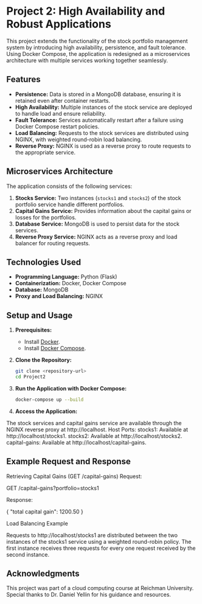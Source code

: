 # Project 2: High Availability and Robust Applications

This project extends the functionality of the stock portfolio management system by introducing high availability, persistence, and fault tolerance. Using Docker Compose, the application is redesigned as a microservices architecture with multiple services working together seamlessly.

## Features

- **Persistence:** Data is stored in a MongoDB database, ensuring it is retained even after container restarts.  
- **High Availability:** Multiple instances of the stock service are deployed to handle load and ensure reliability.  
- **Fault Tolerance:** Services automatically restart after a failure using Docker Compose restart policies.  
- **Load Balancing:** Requests to the stock services are distributed using NGINX, with weighted round-robin load balancing.  
- **Reverse Proxy:** NGINX is used as a reverse proxy to route requests to the appropriate service.  

## Microservices Architecture

The application consists of the following services:  
1. **Stocks Service:** Two instances (`stocks1` and `stocks2`) of the stock portfolio service handle different portfolios.  
2. **Capital Gains Service:** Provides information about the capital gains or losses for the portfolios.  
3. **Database Service:** MongoDB is used to persist data for the stock services.  
4. **Reverse Proxy Service:** NGINX acts as a reverse proxy and load balancer for routing requests.  

## Technologies Used

- **Programming Language:** Python (Flask)  
- **Containerization:** Docker, Docker Compose  
- **Database:** MongoDB  
- **Proxy and Load Balancing:** NGINX  

## Setup and Usage

1. **Prerequisites:**  
   - Install [Docker](https://www.docker.com/).  
   - Install [Docker Compose](https://docs.docker.com/compose/).  

2. **Clone the Repository:**  
   ```bash
   git clone <repository-url>
   cd Project2
3. **Run the Application with Docker Compose:**
    ```bash
   docker-compose up --build
4. **Access the Application:**

The stock services and capital gains service are available through the NGINX reverse proxy at http://localhost.
Host Ports:
stocks1: Available at http://localhost/stocks1.
stocks2: Available at http://localhost/stocks2.
capital-gains: Available at http://localhost/capital-gains.

## Example Request and Response
Retrieving Capital Gains (GET /capital-gains)
Request:

GET /capital-gains?portfolio=stocks1

Response:

{
  "total capital gain": 1200.50
}

Load Balancing Example

Requests to http://localhost/stocks1 are distributed between the two instances of the stocks1 service using a weighted round-robin policy. The first instance receives three requests for every one request received by the second instance.

## Acknowledgments
This project was part of a cloud computing course at Reichman University. Special thanks to Dr. Daniel Yellin for his guidance and resources.
